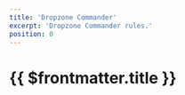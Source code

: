 ```yaml
---
title: 'Dropzone Commander'
excerpt: 'Dropzone Commander rules.'
position: 0
---
```


# {{ $frontmatter.title }}

<script setup>
  import { data as pages } from '/documents.data'
  const slug = '/en/dzc/'
  const filteredPages = pages.filter(page => page?.href.indexOf(slug) > -1)
  const selectedPages = [
    filteredPages.find(page => page.href == `${slug}contents.html`),
    filteredPages.find(page => page.href == `${slug}earth-2673.html`),
    filteredPages.find(page => page.href == `${slug}rules/`),
    filteredPages.find(page => page.href == `${slug}scenarios/`),
    filteredPages.find(page => page.href == `${slug}building-your-army.html`),
    filteredPages.find(page => page.href == `${slug}special-rules.html`),
    filteredPages.find(page => page.href == `${slug}glossary.html`),
    filteredPages.find(page => page.href == `${slug}faq.html`),
    filteredPages.find(page => page.href == `${slug}force-builder/`),
  ]
</script>

<CategoryCardsContainer :pages="selectedPages" />
